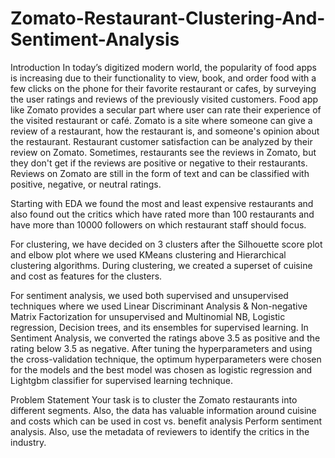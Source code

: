 # Zomato-Restaurant-Clustering-And-Sentiment-Analysis

Introduction
In today’s digitized modern world, the popularity of food apps is increasing due to their functionality to view, book, and order food with a few clicks on the phone for their favorite restaurant or cafes, by surveying the user ratings and reviews of the previously visited customers. Food app like Zomato provides a secular part where user can rate their experience of the visited restaurant or café. Zomato is a site where someone can give a review of a restaurant, how the restaurant is, and someone's opinion about the restaurant. Restaurant customer satisfaction can be analyzed by their review on Zomato. Sometimes, restaurants see the reviews in Zomato, but they don't get if the reviews are positive or negative to their restaurants. Reviews on Zomato are still in the form of text and can be classified with positive, negative, or neutral ratings.

Starting with EDA we found the most and least expensive restaurants and also found out the critics which have rated more than 100 restaurants and have more than 10000 followers on which restaurant staff should focus.

For clustering, we have decided on 3 clusters after the Silhouette score plot and elbow plot where we used KMeans clustering and Hierarchical clustering algorithms. During clustering, we created a superset of cuisine and cost as features for the clusters.

For sentiment analysis, we used both supervised and unsupervised techniques where we used Linear Discriminant Analysis & Non-negative Matrix Factorization for unsupervised and Multinomial NB, Logistic regression, Decision trees, and its ensembles for supervised learning. In Sentiment Analysis, we converted the ratings above 3.5 as positive and the rating below 3.5 as negative. After tuning the hyperparameters and using the cross-validation technique, the optimum hyperparameters were chosen for the models and the best model was chosen as logistic regression and Lightgbm classifier for supervised learning technique.

Problem Statement
Your task is to cluster the Zomato restaurants into different segments. Also, the data has valuable information around cuisine and costs which can be used in cost vs. benefit analysis Perform sentiment analysis. Also, use the metadata of reviewers to identify the critics in the industry.
